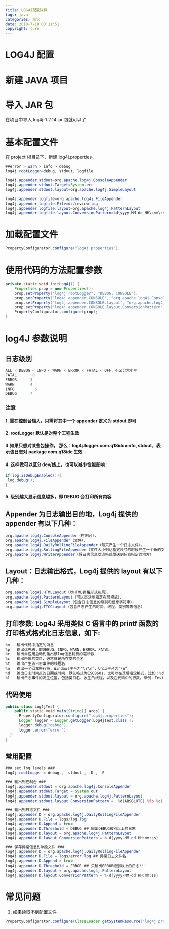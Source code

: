 ```yaml
---
title: LOG4J配置详解
tags: java
categories: 笔记
date: 2018-7-18 00:11:51
copyright: ture
---
```


# LOG4J 配置

# 新建 JAVA 项目

# 导入 JAR 包

在项目中导入 log4j-1.2.14.jar 包就可以了

# 基本配置文件

在 project 根目录下，新建 log4j.properties。

```java
##error > warn > info > debug
log4j.rootLogger=debug, stdout, logfile

log4j.appender.stdout=org.apache.log4j.ConsoleAppender
log4j.appender.stdout.Target=System.err
log4j.appender.stdout.layout=org.apache.log4j.SimpleLayout

log4j.appender.logfile=org.apache.log4j.FileAppender
log4j.appender.logfile.File=d:/review.log
log4j.appender.logfile.layout=org.apache.log4j.PatternLayout
log4j.appender.logfile.layout.ConversionPattern=%d{yyyy-MM-dd HH\:mm\:ss} %l %F %p %m%n
```

<!-- more -->

# 加载配置文件

```java
PropertyConfigurator.configure("log4j.properties");
```

# 使用代码的方法配置参数

```java
private static void initLog4j() {
    Properties prop = new Properties();
    prop.setProperty("log4j.rootLogger", "DEBUG, CONSOLE");
    prop.setProperty("log4j.appender.CONSOLE", "org.apache.log4j.ConsoleAppender");
    prop.setProperty("log4j.appender.CONSOLE.layout", "org.apache.log4j.PatternLayout");
    prop.setProperty("log4j.appender.CONSOLE.layout.ConversionPattern", "%d{HH:mm:ss,SSS} [%t] %-5p %C{1} : %m%n");
    PropertyConfigurator.configure(prop);
}
```

# log4J 参数说明

## 日志级别

```java
ALL < DEBUG < INFO < WARN < ERROR < FATAL < OFF，不区分大小写
FATAL       0  
ERROR      3  
WARN       4  
INFO         6  
DEBUG      7
```

### 注意

#### 1. 需在控制台输入，只需将其中一个 appender 定义为 stdout 即可

#### 2. rootLogger 默认是对整个工程生效

#### 3.如果只想对某些包操作， 那么：log4j.logger.com.q18idc=info, stdout，表示该日志对 package com.q18idc 生效

#### 4. 这样做可以区分 dev/线上，也可以减小性能影响：

```java
if(log.isDebugEnabled()){
 log.debug();
}
```

#### 5. 级别越大显示信息越多，即 DEBUG 会打印所有内容

## Appender 为日志输出目的地，Log4j 提供的 appender 有以下几种：

```java
org.apache.log4j.ConsoleAppender（控制台），
org.apache.log4j.FileAppender（文件），
org.apache.log4j.DailyRollingFileAppender（每天产生一个日志文件），
org.apache.log4j.RollingFileAppender（文件大小到达指定尺寸的时候产生一个新的文件），
org.apache.log4j.WriterAppender（将日志信息以流格式发送到任意指定的地方）
```

## Layout：日志输出格式，Log4j 提供的 layout 有以下几种：

```java
org.apache.log4j.HTMLLayout（以HTML表格形式布局），
org.apache.log4j.PatternLayout（可以灵活地指定布局模式），
org.apache.log4j.SimpleLayout（包含日志信息的级别和信息字符串），
org.apache.log4j.TTCCLayout（包含日志产生的时间、线程、类别等等信息）
```

## 打印参数: Log4J 采用类似 C 语言中的 printf 函数的打印格式格式化日志信息，如下:

```java
%m   输出代码中指定的消息
%p   输出优先级，即DEBUG，INFO，WARN，ERROR，FATAL
%r   输出自应用启动到输出该log信息耗费的毫秒数
%c   输出所属的类目，通常就是所在类的全名
%t   输出产生该日志事件的线程名
%n   输出一个回车换行符，Windows平台为“\r\n”，Unix平台为“\n”
%d   输出日志时间点的日期或时间，默认格式为ISO8601，也可以在其后指定格式，比如：%d{yyy MMM dd HH:mm:ss , SSS}，输出类似：2002年10月18日  22 ： 10 ： 28 ， 921  
%l   输出日志事件的发生位置，包括类目名、发生的线程，以及在代码中的行数。举例：Testlog4.main(TestLog4.java: 10 )  
```

## 代码使用

```java
public class Log4jTest {
    public static void main(String[] args) {
      PropertyConfigurator.configure("log4j.properties");
      Logger logger = Logger.getLogger(Log4jTest.class );
      logger.debug("debug");
      logger.error("error");
  }
}
```

## 常用配置

```java
### set log levels ###
log4j.rootLogger = debug ,  stdout ,  D ,  E

### 输出到控制台 ###
log4j.appender.stdout = org.apache.log4j.ConsoleAppender
log4j.appender.stdout.Target = System.out
log4j.appender.stdout.layout = org.apache.log4j.PatternLayout
log4j.appender.stdout.layout.ConversionPattern =  %d{ABSOLUTE} %5p %c{ 1 }:%L - %m%n

### 输出到日志文件 ###
log4j.appender.D = org.apache.log4j.DailyRollingFileAppender
log4j.appender.D.File = logs/log.log
log4j.appender.D.Append = true
log4j.appender.D.Threshold = DEBUG ## 输出DEBUG级别以上的日志
log4j.appender.D.layout = org.apache.log4j.PatternLayout
log4j.appender.D.layout.ConversionPattern = %-d{yyyy-MM-dd HH:mm:ss}  [ %t:%r ] - [ %p ]  %m%n

### 保存异常信息到单独文件 ###
log4j.appender.D = org.apache.log4j.DailyRollingFileAppender
log4j.appender.D.File = logs/error.log ## 异常日志文件名
log4j.appender.D.Append = true
log4j.appender.D.Threshold = ERROR ## 只输出ERROR级别以上的日志!!!
log4j.appender.D.layout = org.apache.log4j.PatternLayout
log4j.appender.D.layout.ConversionPattern = %-d{yyyy-MM-dd HH:mm:ss}  [ %t:%r ] - [ %p ]  %m%n
```

# 常见问题

1.  如果读取不到配置文件

```java
PropertyConfigurator.configure(ClassLoader.getSystemResource("log4j.properties"));
```
